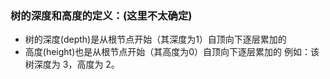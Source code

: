 

### 树的深度和高度的定义：(这里不太确定)

* 树的深度(depth)是从根节点开始（其深度为1）自顶向下逐层累加的
* 高度(height)也是从根节点开始（其高度为0）自顶向下逐层累加的
例如：该树深度为 3，高度为 2。

